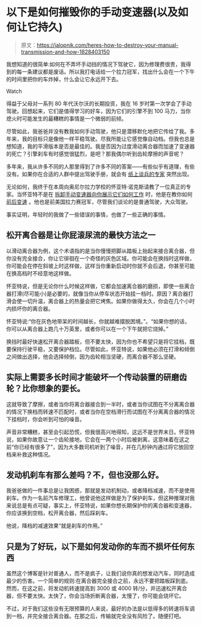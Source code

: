 # 以下是如何摧毁你的手动变速器(以及如何让它持久)

> 原文：<https://jalopnik.com/heres-how-to-destroy-your-manual-transmission-and-how-1828403150>

我想知道的很简单:如何在不弄坏手动挡的情况下驾驶它，因为修理费很贵，我得到的每一条建议都是废话。所以我打电话给一个拉力冠军，找出什么会在一个下午的时间里把你的车炸掉，什么会让它永远开下去。

Watch

得益于父母对一系列 80 年代沃尔沃的长期投资，我在 16 岁时第一次学会了手动驾驶。回想起来，它们是值得学习的好车，因为它们的引擎不到 100 马力，当你熄火时可能发生的最糟糕的事情是一个微弱的前倾。

尽管如此，我爸爸并没有教我如何手动驾驶，他只是潜移默化地把它传给了我。多年来，我的目标只是像他一样平稳驾驶。尽我所能让它感觉像自动档。但我也总是想知道，我的平滑版本是否是最佳的。我是否因为过度滑动离合器而加速了变速器的死亡？引擎刹车有时感觉很猛烈，是吧？那我偶尔听到齿轮摩擦的声音呢？

多年来，我从许多不同的人那里得到了许多不同的答案——有些似乎有道理，有些没有。如果你在合适的人群中提出驾驶手册，就会有 [纸上谈兵的专家](https://jalopnik.com/learn-how-to-drive-stick-in-five-minutes-1723451535) 突然出现。

无论如何，我终于在本周向奥尼尔拉力学校的怀亚特·诺克斯请教了一位真正的专家。当怀亚特不是在 [拆卸手动变速器向你展示它们如何工作](https://jalopnik.com/heres-the-difference-between-a-200-transmission-and-a-1825044574) 时，他是在教你如何 [前后变速](https://jalopnik.com/how-to-shift-without-the-clutch-and-when-its-better-tha-1792411840) 。他也是前美国拉力赛冠军，尽管我们谈论的是普通驾驶，大众驾驶。

事实证明，年轻时的我做了一些错误的事情，也做了一些正确的事情。

## 松开离合器是让你屁滚尿流的最快方法之一

以滑动离合器为例，这个术语指的是当你慢慢把脚从踏板上抬起来接合离合器，但你没有完全接合，你让它徘徊在一个奇怪的灰色区域。你可能会在换挡时这样做，你可能会在停在斜坡上时这样做，这样当你重新启动时你就不会后退，你甚至可能在换高档时不经意地这样做。

怀亚特说，但是无论你什么时候这样做，它都会加速离合器的磨损，即使一些离合器打滑(尽可能小)是必要的，就像当你从停车状态开始挂一档时。原因？离合器打滑会使一切升温，离合器上的热量会把它烤焦。如果你做得太久，你会在几个小时内损坏你的离合器。

怀亚特说:“你在灰色地带呆的时间越长，你就越难摆脱困境。”。“如果你想的话，你可以从离合器上跑几十万英里，或者你可以在一个下午就把它烧掉。”

换挡时最好快速松开离合器踏板，但不要太快，因为你也不希望只是将它挂档，既要保持行驶平稳，又要保护档位。尽管如此，怀亚特说，如果他必须在打滑和倾倒之间做出选择，他会选择倾倒，因为齿轮相当坚硬，而离合器不那么坚硬。

## 实际上需要多长时间才能破坏一个传动装置的研磨齿轮？比你想象的要长。

这就导致了摩擦，或者当你将离合器接合到一半时，或者当你试图在不分离离合器的情况下换档而转速不匹配时，或者当你在空档滑行而试图在不分离离合器的情况下挂档时，你会听到可怕的噪音。

声音非常糟糕，甚至会引起恐慌，但我很高兴地得知，这远不是世界末日。怀亚特说，如果你故意让一个齿轮接地，它会在一两个小时后被剥离，这意味着在这之前“你已经有很多了”，因为大多数司机听到了噪音，并在几秒钟内通过将它放回空档来补救这种情况。

## 发动机刹车有那么差吗？不，但也没那么好。

我爸爸做的一件事总是让我困惑，那就是发动机制动，或者降档减速，而不是使用刹车。作为一名前汽车修理工，他曾说他这样做是为了保护刹车，但这种推理对我来说总是有点可疑，事实上，怀亚特说，如果你想长期保护你的离合器和变速器，你应该换到空档，松开离合器，然后踩刹车。

他说，降档的减速效果“就是刹车的作用。”

## 只是为了好玩，以下是如何发动你的车而不损坏任何东西

虽然这个博客是针对普通人，而不是疯子，让我们说你真的想发动汽车，同时造成最少的伤害。一个简单的规则:在离合器完全接合之前，永远不要把踏板踩到底。然而，在这之前，将发动机转速提高到 3000 或 4000 转/分，并迅速松开离合器，但不要太快。太快了，你会当场折断离合器，太慢了，你可能会烧坏它。

不过，对于我们这些没有无限预算的人来说，最好的办法是以低得多的转速将车调到一档，并完全接合离合器。在那之后，传输就完全没有风险了。随便打吧。